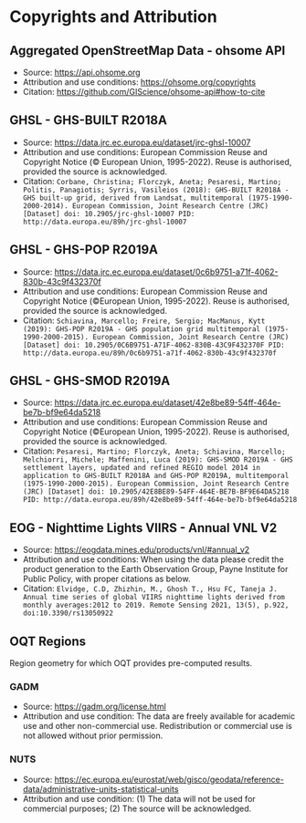 # Copyrights and Attribution

## Aggregated OpenStreetMap Data - ohsome API

- Source: https://api.ohsome.org
- Attribution and use conditions: https://ohsome.org/copyrights
- Citation: https://github.com/GIScience/ohsome-api#how-to-cite


## GHSL - GHS-BUILT R2018A

- Source: https://data.jrc.ec.europa.eu/dataset/jrc-ghsl-10007
- Attribution and use conditions: European Commission Reuse and Copyright Notice (© European Union, 1995-2022). Reuse is authorised, provided the source is acknowledged.
- Citation: `Corbane, Christina; Florczyk, Aneta; Pesaresi, Martino; Politis, Panagiotis; Syrris, Vasileios (2018): GHS-BUILT R2018A - GHS built-up grid, derived from Landsat, multitemporal (1975-1990-2000-2014). European Commission, Joint Research Centre (JRC) [Dataset] doi: 10.2905/jrc-ghsl-10007 PID: http://data.europa.eu/89h/jrc-ghsl-10007`


## GHSL - GHS-POP R2019A


- Source: https://data.jrc.ec.europa.eu/dataset/0c6b9751-a71f-4062-830b-43c9f432370f
- Attribution and use conditions: European Commission Reuse and Copyright Notice (©European Union, 1995-2022). Reuse is authorised, provided the source is acknowledged.
- Citation: `Schiavina, Marcello; Freire, Sergio; MacManus, Kytt (2019): GHS-POP R2019A - GHS population grid multitemporal (1975-1990-2000-2015). European Commission, Joint Research Centre (JRC) [Dataset] doi: 10.2905/0C6B9751-A71F-4062-830B-43C9F432370F PID: http://data.europa.eu/89h/0c6b9751-a71f-4062-830b-43c9f432370f`


## GHSL - GHS-SMOD R2019A

- Source: https://data.jrc.ec.europa.eu/dataset/42e8be89-54ff-464e-be7b-bf9e64da5218
- Attribution and use conditions: European Commission Reuse and Copyright Notice (©European Union, 1995-2022). Reuse is authorised, provided the source is acknowledged.
- Citation: `Pesaresi, Martino; Florczyk, Aneta; Schiavina, Marcello; Melchiorri, Michele; Maffenini, Luca (2019): GHS-SMOD R2019A - GHS settlement layers, updated and refined REGIO model 2014 in application to GHS-BUILT R2018A and GHS-POP R2019A, multitemporal (1975-1990-2000-2015). European Commission, Joint Research Centre (JRC) [Dataset] doi: 10.2905/42E8BE89-54FF-464E-BE7B-BF9E64DA5218 PID: http://data.europa.eu/89h/42e8be89-54ff-464e-be7b-bf9e64da5218`


## EOG - Nighttime Lights VIIRS - Annual VNL V2

- Source: https://eogdata.mines.edu/products/vnl/#annual_v2
- Attribution and use conditions: When using the data please credit the product generation to the Earth Observation Group, Payne Institute for Public Policy, with proper citations as below.
- Citation: `Elvidge, C.D, Zhizhin, M., Ghosh T., Hsu FC, Taneja J. Annual time series of global VIIRS nighttime lights derived from monthly averages:2012 to 2019. Remote Sensing 2021, 13(5), p.922, doi:10.3390/rs13050922`


## OQT Regions

Region geometry for which OQT provides pre-computed results.

### GADM

- Source: https://gadm.org/license.html
- Attribution and use condition: The data are freely available for academic use and other non-commercial use. Redistribution or commercial use is not allowed without prior permission.


### NUTS

- Source: https://ec.europa.eu/eurostat/web/gisco/geodata/reference-data/administrative-units-statistical-units
- Attribution and use condition: (1) The data will not be used for commercial purposes; (2) The source will be acknowledged.
